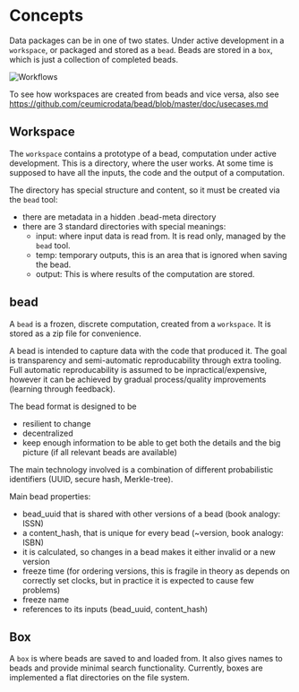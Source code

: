 # Concepts

Data packages can be in one of two states. Under active development in a `workspace`, or packaged and stored as a `bead`. Beads are stored in a `box`, which is just a collection of completed beads.

![Workflows](https://raw.githubusercontent.com/ceumicrodata/bead/master/doc/workflows.png)

To see how workspaces are created from beads and vice versa, also see https://github.com/ceumicrodata/bead/blob/master/doc/usecases.md

## Workspace

The `workspace` contains a prototype of a bead, computation under active development. This is a directory, where the user works. At some time is supposed to have all the inputs, the code and the output of a computation.

The directory has special structure and content, so it must be created via the `bead` tool:
- there are metadata in a hidden .bead-meta directory
- there are 3 standard directories with special meanings:
  - input: where input data is read from. It is read only, managed by the `bead` tool.
  - temp: temporary outputs, this is an area that is ignored when saving the bead.
  - output: This is where results of the computation are stored.

## bead

A `bead` is a frozen, discrete computation, created from a `workspace`. It is stored as a zip file for convenience.

A bead is intended to capture data with the code that produced it. The goal is transparency and semi-automatic reproducability through extra tooling. Full automatic reproducability is assumed to be inpractical/expensive, however it can be achieved by gradual process/quality improvements (learning through feedback).

The bead format is designed to be
- resilient to change
- decentralized
- keep enough information to be able to get both the details and the big picture (if all relevant beads are available)

The main technology involved is a combination of different probabilistic identifiers (UUID, secure hash, Merkle-tree).

Main bead properties:
- bead_uuid that is shared with other versions of a bead (book analogy: ISSN)
- a content_hash, that is unique for every bead (~version, book analogy: ISBN)
 - it is calculated, so changes in a bead makes it either invalid or a new version
- freeze time (for ordering versions, this is fragile in theory as depends on correctly set clocks, but in practice it is expected to cause few problems)
- freeze name
- references to its inputs (bead_uuid, content_hash)

## Box

A `box` is where beads are saved to and loaded from. It also gives names to beads and provide minimal search functionality. Currently, boxes are implemented a flat directories on the file system.



